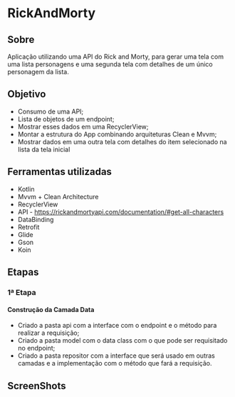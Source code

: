 # RickAndMorty

## Sobre
Aplicação utilizando uma API do Rick and Morty, para gerar uma tela com uma lista personagens e uma segunda tela com detalhes de um único personagem da lista.

## Objetivo
- Consumo de uma API;
- Lista de objetos de um endpoint;
- Mostrar esses dados em uma RecyclerView;
- Montar a estrutura do App combinando arquiteturas Clean e Mvvm;
- Mostrar dados em uma outra tela com detalhes do item selecionado na lista da tela inicial

## Ferramentas utilizadas
- Kotlin
- Mvvm + Clean Architecture
- RecyclerView
- API - https://rickandmortyapi.com/documentation/#get-all-characters
- DataBinding 
- Retrofit
- Glide
- Gson
- Koin

## Etapas

### 1ª Etapa
#### Construção da Camada Data
- Criado a pasta api com a interface com o endpoint e o método para realizar a requisição;
- Criado a pasta model com o data class com o que pode ser requisitado no endpoint;
- Criado a pasta repositor com a interface que será usado em outras camadas e a implementação com o método que fará a requisição.

## ScreenShots
